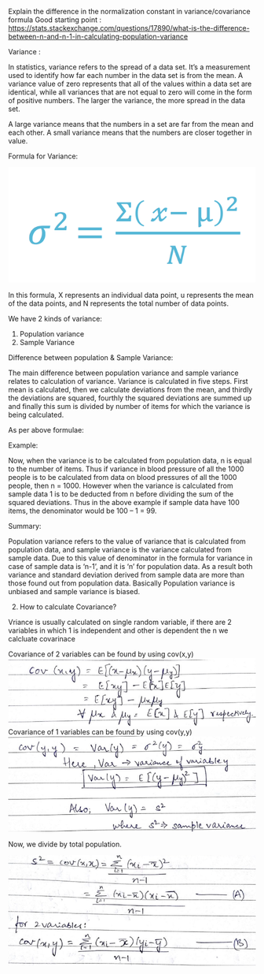 [image1]:variance-formula.png
[image2]:covxy.png
[image3]:covy.png
[image4]:SD.png
[image5]:covari.png
Explain the difference in the normalization constant in variance/covariance formula
Good starting point : https://stats.stackexchange.com/questions/17890/what-is-the-difference-between-n-and-n-1-in-calculating-population-variance

Variance :

In statistics, variance refers to the spread of a data set. It’s a measurement used to identify how far each number in the data set is from the mean.
A variance value of zero represents that all of the values within a data set are identical, while all variances that are not equal to zero will come in the form of positive numbers.
The larger the variance, the more spread in the data set.

A large variance means that the numbers in a set are far from the mean and each other. A small variance means that the numbers are closer together in value.

Formula for Variance:

![image1]

In this formula, X represents an individual data point, u represents the mean of the data points, and N represents the total number of data points.

We have 2 kinds of variance:
1. Population variance
2. Sample Variance

Difference between population & Sample Variance:

The main difference between population variance and sample variance relates to calculation of variance. Variance is calculated in five steps. First mean is calculated, then we calculate deviations from the mean, and thirdly the deviations are squared, fourthly the squared deviations are summed up and finally this sum is divided by number of items for which the variance is being calculated.

As per above formulae:


Example:

Now, when the variance is to be calculated from population data, n is equal to the number of items. Thus if variance in blood pressure of all the 1000 people is to be calculated from data on blood pressures of all the 1000 people, then n = 1000. However when the variance is calculated from sample data 1 is to be deducted from n before dividing the sum of the squared deviations. Thus in the above example if sample data have 100 items, the denominator would be 100 – 1 = 99.

Summary:

Population variance refers to the value of variance that is calculated from population data, and sample variance is the variance calculated from sample data. Due to this value of denominator in the formula for variance in case of sample data is ‘n-1’, and it is ‘n’ for population data. As a result both variance and standard deviation derived from sample data are more than those found out from population data. Basically Population variance is unbiased and sample variance is biased.



2) How to calculate Covariance?

Vriance is usually calculated on single random variable, if there are 2 variables in which 1 is independent and other is dependent the n we calcluate covarinace

Covariance of 2 variables can be found by using cov(x,y)
![image2]
Covariance of 1 variables can be found by using cov(y,y)
![image3]

Now, we divide by total population.

![image5]
